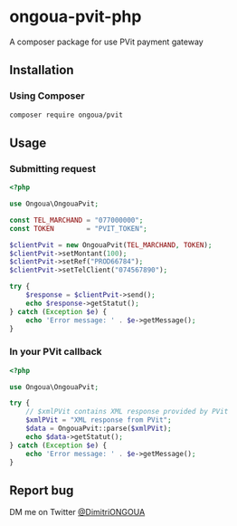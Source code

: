 # ongoua-pvit-php
A composer package for use PVit payment gateway

## Installation
### Using Composer
```bash
composer require ongoua/pvit
```
## Usage
### Submitting request

```php
<?php

use Ongoua\OngouaPvit;

const TEL_MARCHAND = "077000000";
const TOKEN        = "PVIT_TOKEN";

$clientPvit = new OngouaPvit(TEL_MARCHAND, TOKEN);
$clientPvit->setMontant(100);
$clientPvit->setRef("PROD66784");
$clientPvit->setTelClient("074567890");

try {
    $response = $clientPvit->send();
    echo $response->getStatut();
} catch (Exception $e) {
    echo 'Error message: ' . $e->getMessage();
}
```
### In your PVit callback
```php
<?php

use Ongoua\OngouaPvit;

try {
    // $xmlPVit contains XML response provided by PVit
    $xmlPVit = "XML response from PVit";
    $data = OngouaPvit::parse($xmlPVit);
    echo $data->getStatut();
} catch (Exception $e) {
    echo 'Error message: ' . $e->getMessage();
}
```

## Report bug
DM me on Twitter [@DimitriONGOUA](https://twitter.com/DimitriOngoua)